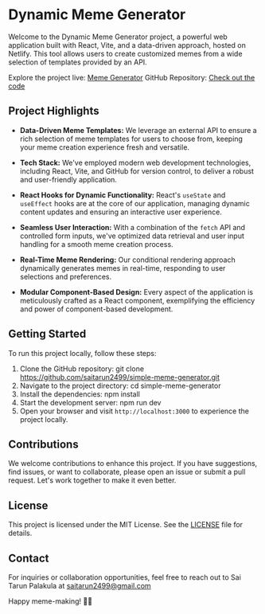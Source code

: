 # Dynamic Meme Generator

Welcome to the Dynamic Meme Generator project, a powerful web application built with React, Vite, and a data-driven approach, hosted on Netlify. This tool allows users to create customized memes from a wide selection of templates provided by an API.

Explore the project live: [Meme Generator](https://simple-meme-generator01.netlify.app/)
GitHub Repository: [Check out the code](https://github.com/saitarun2499/simple-meme-generator)

## Project Highlights

- **Data-Driven Meme Templates:** We leverage an external API to ensure a rich selection of meme templates for users to choose from, keeping your meme creation experience fresh and versatile.

- **Tech Stack:** We've employed modern web development technologies, including React, Vite, and GitHub for version control, to deliver a robust and user-friendly application.

- **React Hooks for Dynamic Functionality:** React's `useState` and `useEffect` hooks are at the core of our application, managing dynamic content updates and ensuring an interactive user experience.

- **Seamless User Interaction:** With a combination of the `fetch` API and controlled form inputs, we've optimized data retrieval and user input handling for a smooth meme creation process.

- **Real-Time Meme Rendering:** Our conditional rendering approach dynamically generates memes in real-time, responding to user selections and preferences.

- **Modular Component-Based Design:** Every aspect of the application is meticulously crafted as a React component, exemplifying the efficiency and power of component-based development.

## Getting Started

To run this project locally, follow these steps:

1. Clone the GitHub repository:
   git clone https://github.com/saitarun2499/simple-meme-generator.git
2. Navigate to the project directory:
   cd simple-meme-generator
3. Install the dependencies:
  npm install
4. Start the development server:
  npm run dev
5. Open your browser and visit `http://localhost:3000` to experience the project locally.

## Contributions

We welcome contributions to enhance this project. If you have suggestions, find issues, or want to collaborate, please open an issue or submit a pull request. Let's work together to make it even better.

## License

This project is licensed under the MIT License. See the [LICENSE](LICENSE) file for details.

## Contact

For inquiries or collaboration opportunities, feel free to reach out to Sai Tarun Palakula at saitarun2499@gmail.com

Happy meme-making! 🚀📸

